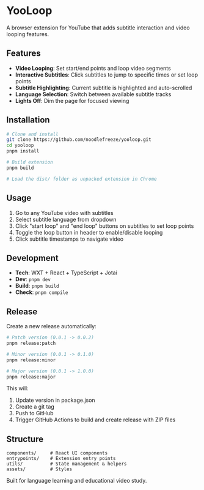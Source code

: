 # YooLoop

A browser extension for YouTube that adds subtitle interaction and video looping features.

## Features

- **Video Looping**: Set start/end points and loop video segments
- **Interactive Subtitles**: Click subtitles to jump to specific times or set loop points
- **Subtitle Highlighting**: Current subtitle is highlighted and auto-scrolled
- **Language Selection**: Switch between available subtitle tracks
- **Lights Off**: Dim the page for focused viewing

## Installation

```bash
# Clone and install
git clone https://github.com/noodlefreeze/yooloop.git
cd yooloop
pnpm install

# Build extension
pnpm build

# Load the dist/ folder as unpacked extension in Chrome
```

## Usage

1. Go to any YouTube video with subtitles
2. Select subtitle language from dropdown
3. Click "start loop" and "end loop" buttons on subtitles to set loop points
4. Toggle the loop button in header to enable/disable looping
5. Click subtitle timestamps to navigate video

## Development

- **Tech**: WXT + React + TypeScript + Jotai
- **Dev**: `pnpm dev` 
- **Build**: `pnpm build`
- **Check**: `pnpm compile`

## Release

Create a new release automatically:

```bash
# Patch version (0.0.1 -> 0.0.2)
pnpm release:patch

# Minor version (0.0.1 -> 0.1.0)  
pnpm release:minor

# Major version (0.0.1 -> 1.0.0)
pnpm release:major
```

This will:
1. Update version in package.json
2. Create a git tag
3. Push to GitHub
4. Trigger GitHub Actions to build and create release with ZIP files

## Structure

```
components/     # React UI components  
entrypoints/    # Extension entry points
utils/          # State management & helpers
assets/         # Styles
```

Built for language learning and educational video study.
